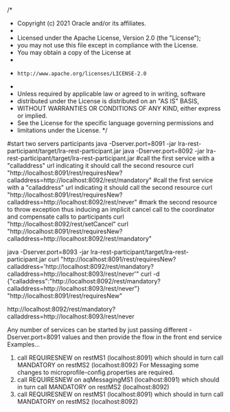 /*
 * Copyright (c) 2021 Oracle and/or its affiliates.
 *
 * Licensed under the Apache License, Version 2.0 (the "License");
 * you may not use this file except in compliance with the License.
 * You may obtain a copy of the License at
 *
 *     http://www.apache.org/licenses/LICENSE-2.0
 *
 * Unless required by applicable law or agreed to in writing, software
 * distributed under the License is distributed on an "AS IS" BASIS,
 * WITHOUT WARRANTIES OR CONDITIONS OF ANY KIND, either express or implied.
 * See the License for the specific language governing permissions and
 * limitations under the License.
 */

#start two servers participants
java -Dserver.port=8091 -jar lra-rest-participant/target/lra-rest-participant.jar
java -Dserver.port=8092 -jar lra-rest-participant/target/lra-rest-participant.jar
#call the first service with a "calladdress" url indicating it should call the second resource
curl "http://localhost:8091/rest/requiresNew?calladdress=http://localhost:8092/rest/mandatory"
#call the first service with a "calladdress" url indicating it should call the second resource
curl "http://localhost:8091/rest/requiresNew?calladdress=http://localhost:8092/rest/never"
#mark the second resource to throw exception thus inducing an implicit cancel call to the coordinator and compensate calls to participants
curl "http://localhost:8092/rest/setCancel" 
curl "http://localhost:8091/rest/requiresNew?calladdress=http://localhost:8092/rest/mandatory"

java -Dserver.port=8093 -jar lra-rest-participant/target/lra-rest-participant.jar
curl "http://localhost:8091/rest/requiresNew?calladdress='http://localhost:8092/rest/mandatory?calladdress=http://localhost:8093/rest/never'"
curl -d {"calladdress":"http://localhost:8092/rest/mandatory?calladdress=http://localhost:8093/rest/never"} "http://localhost:8091/rest/requiresNew"

http://localhost:8092/rest/mandatory?calladdress=http://localhost:8093/rest/never

Any number of services can be started by just passing different -Dserver.port=8091  values
and then provide the flow in the front end service
Examples...
 1. call REQUIRESNEW on restMS1 (localhost:8091) which should in turn call MANDATORY on restMS2 (localhost:8092)
For Messaging some changes to microprofile-config.properties are required.
 2. call REQUIRESNEW on aqMessagingMS1 (localhost:8091) which should in turn call MANDATORY on restMS2 (localhost:8092)
 1. call REQUIRESNEW on restMS1 (localhost:8091) which should in turn call MANDATORY on restMS2 (localhost:8092)

